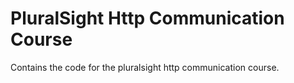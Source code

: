 # PluralSight Http Communication Course

Contains the code for the pluralsight http communication course.
